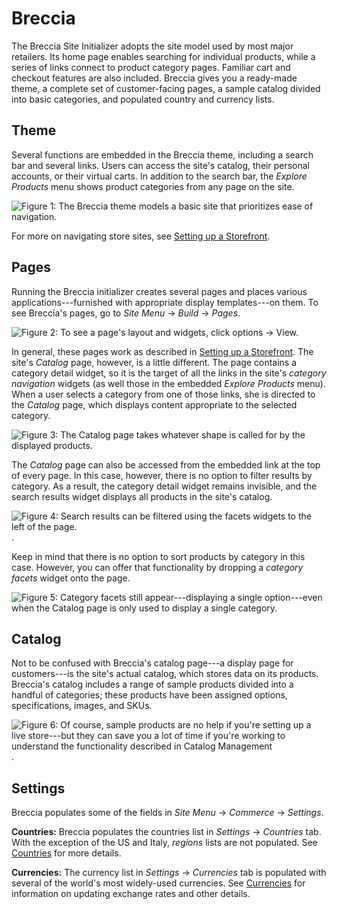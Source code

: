 # Breccia [](id=breccia)

The Breccia Site Initializer adopts the site model used by most major retailers.
Its home page enables searching for individual products, while a series of
links connect to product category pages. Familiar cart and checkout features
are also included. Breccia gives you a ready-made theme, a complete set of
customer-facing pages, a sample catalog divided into basic categories, and
populated country and currency lists.

## Theme [](id=theme)

Several functions are embedded in the Breccia theme, including a search bar and
several links. Users can access the site's catalog, their personal accounts, or
their virtual carts. In addition to the search bar, the *Explore Products* menu
shows product categories from any page on the site.

![Figure 1: The Breccia theme models a basic site that prioritizes ease of navigation.](../../images/breccia-theme.png)

For more on navigating store sites, see [Setting up a Storefront](/web/emporio/documentation/-/knowledge_base/1-0/setting-up-a-storefront).

## Pages [](id=pages)

Running the Breccia initializer creates several pages and places various
applications---furnished with appropriate display templates---on them. To see
Breccia's pages, go to *Site Menu* &rarr; *Build* &rarr; *Pages*.

![Figure 2: To see a page's layout and widgets, click [options](../../images/icon-kebab-blue-on-white.png) &rarr; *View*.](../../images/breccia-pages.png)

In general, these pages work as described in 
[Setting up a Storefront](/web/emporio/documentation/-/knowledge_base/1-0/setting-up-a-storefront).
The site's *Catalog* page, however, is a little different. The page contains
a category detail widget, so it is the target of all the links in the site's
*category navigation* widgets (as well those in the embedded *Explore Products*
menu). When a user selects a category from one of those links, she is directed
to the *Catalog* page, which displays content appropriate to the selected
category.

![Figure 3: The *Catalog* page takes whatever shape is called for by the displayed products.](../../images/breccia-catalog-page.png)

The *Catalog* page can also be accessed from the embedded link at the top of
every page. In this case, however, there is no option to filter results by
category. As a result, the category detail widget remains invisible, and the
search results widget displays all products in the site's catalog.

![Figure 4: Search results can be filtered using the facets widgets to the left of the page.](../../images/breccia-facets.png).

Keep in mind that there is no option to sort products by category in this case.
However, you can offer that functionality by dropping a *category facets* widget
onto the page.

![Figure 5: *Category facets* still appear---displaying a single option---even when the *Catalog* page is only used to display a single category.](../../images/breccia-category-facet.png)

## Catalog [](id=catalog)

Not to be confused with Breccia's catalog page---a display page for
customers---is the site's actual catalog, which stores data on its products.
Breccia's catalog includes a range of sample products divided into a handful of
categories; these products have been assigned options, specifications, images,
and SKUs.

![Figure 6: Of course, sample products are no help if you're setting up a live store---but they can save you a lot of time if you're working to understand the functionality described in [Catalog Management](/web/emporio/documentation/-/knowledge_base/1-0/catalog-management)](../../images/breccia-catalog.png).

## Settings [](id=settings)

Breccia populates some of the fields in *Site Menu* &rarr; *Commerce* &rarr;
*Settings*.

**Countries:** Breccia populates the countries list in *Settings* &rarr;
*Countries* tab. With the exception of the US and Italy, *regions* lists are
not populated. See
[Countries](/web/emporio/documentation/-/knowledge_base/1-0/countries)
for more details.

**Currencies:** The currency list in *Settings* &rarr; *Currencies* tab is
populated with several of the world's most widely-used currencies. See
[Currencies](/web/emporio/documentation/-/knowledge_base/1-0/currencies)
for information on updating exchange rates and other details.
